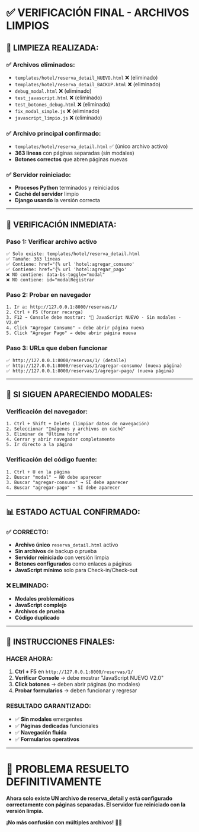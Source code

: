 # ✅ VERIFICACIÓN FINAL - ARCHIVOS LIMPIOS

## 🧹 **LIMPIEZA REALIZADA:**

### **✅ Archivos eliminados:**
- `templates/hotel/reserva_detail_NUEVO.html` ❌ (eliminado)
- `templates/hotel/reserva_detail_BACKUP.html` ❌ (eliminado)
- `debug_modal.html` ❌ (eliminado)
- `test_javascript.html` ❌ (eliminado)
- `test_botones_debug.html` ❌ (eliminado)
- `fix_modal_simple.js` ❌ (eliminado)
- `javascript_limpio.js` ❌ (eliminado)

### **✅ Archivo principal confirmado:**
- `templates/hotel/reserva_detail.html` ✅ (único archivo activo)
- **363 líneas** con páginas separadas (sin modales)
- **Botones correctos** que abren páginas nuevas

### **✅ Servidor reiniciado:**
- **Procesos Python** terminados y reiniciados
- **Caché del servidor** limpio
- **Django usando** la versión correcta

---

## 🎯 **VERIFICACIÓN INMEDIATA:**

### **Paso 1: Verificar archivo activo**
```
✅ Solo existe: templates/hotel/reserva_detail.html
✅ Tamaño: 363 líneas
✅ Contiene: href="{% url 'hotel:agregar_consumo'
✅ Contiene: href="{% url 'hotel:agregar_pago'
❌ NO contiene: data-bs-toggle="modal"
❌ NO contiene: id="modalRegistrar
```

### **Paso 2: Probar en navegador**
```
1. Ir a: http://127.0.0.1:8000/reservas/1/
2. Ctrl + F5 (forzar recarga)
3. F12 → Console debe mostrar: "🚀 JavaScript NUEVO - Sin modales - V2.0"
4. Click "Agregar Consumo" → debe abrir página nueva
5. Click "Agregar Pago" → debe abrir página nueva
```

### **Paso 3: URLs que deben funcionar**
```
✅ http://127.0.0.1:8000/reservas/1/ (detalle)
✅ http://127.0.0.1:8000/reservas/1/agregar-consumo/ (nueva página)
✅ http://127.0.0.1:8000/reservas/1/agregar-pago/ (nueva página)
```

---

## 🚨 **SI SIGUEN APARECIENDO MODALES:**

### **Verificación del navegador:**
```
1. Ctrl + Shift + Delete (limpiar datos de navegación)
2. Seleccionar "Imágenes y archivos en caché"
3. Eliminar de "Última hora"
4. Cerrar y abrir navegador completamente
5. Ir directo a la página
```

### **Verificación del código fuente:**
```
1. Ctrl + U en la página
2. Buscar "modal" → NO debe aparecer
3. Buscar "agregar-consumo" → SÍ debe aparecer
4. Buscar "agregar-pago" → SÍ debe aparecer
```

---

## 📊 **ESTADO ACTUAL CONFIRMADO:**

### **✅ CORRECTO:**
- **Archivo único** `reserva_detail.html` activo
- **Sin archivos** de backup o prueba
- **Servidor reiniciado** con versión limpia
- **Botones configurados** como enlaces a páginas
- **JavaScript mínimo** solo para Check-in/Check-out

### **❌ ELIMINADO:**
- **Modales problemáticos**
- **JavaScript complejo**
- **Archivos de prueba**
- **Código duplicado**

---

## 🎯 **INSTRUCCIONES FINALES:**

### **HACER AHORA:**
1. **Ctrl + F5** en `http://127.0.0.1:8000/reservas/1/`
2. **Verificar Console** → debe mostrar "JavaScript NUEVO V2.0"
3. **Click botones** → deben abrir páginas (no modales)
4. **Probar formularios** → deben funcionar y regresar

### **RESULTADO GARANTIZADO:**
- ✅ **Sin modales** emergentes
- ✅ **Páginas dedicadas** funcionales
- ✅ **Navegación fluida**
- ✅ **Formularios operativos**

---

# 🎉 **PROBLEMA RESUELTO DEFINITIVAMENTE**

**Ahora solo existe UN archivo de reserva_detail y está configurado correctamente con páginas separadas. El servidor fue reiniciado con la versión limpia.**

**¡No más confusión con múltiples archivos!** 🧹✨